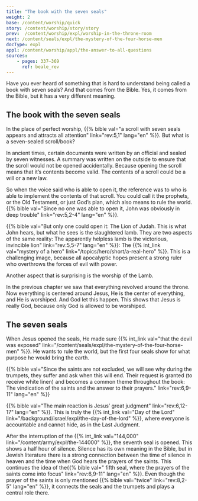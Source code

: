 ```yaml
---
title: "The book with the seven seals"
weight: 2
base: /content/worship/quick
story: /content/worship/story/story
prev:  /content/worship/expl/worship-in-the-throne-room
next: /content/seals/expl/the-mystery-of-the-four-horse-men
docType: expl
appl: /content/worship/appl/the-answer-to-all-questions
sources: 
    - pages: 337–369
      ref: beale_rev
---
```


Have you ever heard of something that is hard to understand being called a book with seven seals? And that comes from the Bible. Yes, it comes from the Bible, but it has a very different meaning.

## The book with the seven seals

<a name="92c0"></a>
In the place of perfect worship, {{% bible val="a scroll with seven seals appears and attracts all attention" link="rev:5,1" lang="en" %}}. But what is a seven-sealed scroll/book?

In ancient times, certain documents were written by an official and sealed by seven witnesses. A summary was written on the outside to ensure that the scroll would not be opened accidentally. Because opening the scroll means that it’s contents become valid. The contents of a scroll could be a will or a new law.

So when the voice said who is able to open it, the reference was to who is able to implement the contents of that scroll. You could call it the prophets, or the Old Testament, or just God’s plan, which also means to rule the world. {{% bible val="Since no one was able to open it, John was obviously in deep trouble" link="rev:5,2-4" lang="en" %}}.

{{% bible val="But only one could open it: The Lion of Judah. This is what John hears, but what he sees is the slaughtered lamb. They are two aspects of the same reality: The apparently helpless lamb is the victorious, invincible lion" link="rev:5,5-7" lang="en" %}}: The {{% int_link val="mystery of a hero" link="/topics/hero/short/a-real-hero" %}}. This is a challenging image, because all apocalyptic hopes present a strong ruler who overthrows the forces of evil with power.

Another aspect that is surprising is the worship of the Lamb.

In the previous chapter we saw that everything revolved around the throne. Now everything is centered around Jesus, He is the center of everything, and He is worshiped. And God let this happen. This shows that Jesus is really God, because only God is allowed to be worshiped.

## The seven seals

<a name="4f8c"></a>
When Jesus opened the seals, He made sure {{% int_link val="that the devil was exposed" link="/content/seals/expl/the-mystery-of-the-four-horse-men" %}}. He wants to rule the world, but the first four seals show for what purpose he would bring the earth.

{{% bible val="Since the saints are not excluded, we will see why during the trumpets, they suffer and ask when this will end. Their request is granted (to receive white linen) and becomes a common theme throughout the book: The vindication of the saints and the answer to their prayers." link="rev:6,9-11" lang="en" %}}

{{% bible val="The main reaction is Jesus’ great judgment" link="rev:6,12-17" lang="en" %}}. This is truly the {{% int_link val="Day of the Lord" link="/background/israel/expl/the-day-of-the-lord" %}}, where everyone is accountable and cannot hide, as in the Last Judgment.

After the interruption of the {{% int_link val="144,000" link="/content/army/expl/the-144000" %}}, the seventh seal is opened. This shows a half hour of silence. Silence has its own meaning in the Bible, but in Jewish literature there is a strong connection between the time of silence in heaven and the time when God hears the prayers of the saints. This continues the idea of the{{% bible val=" fifth seal, where the prayers of the saints come into focus" link="rev:6,9-11" lang="en" %}}. Even though the prayer of the saints is only mentioned {{% bible val="twice" link="rev:8,2-5" lang="en" %}}, it connects the seals and the trumpets and plays a central role there.
